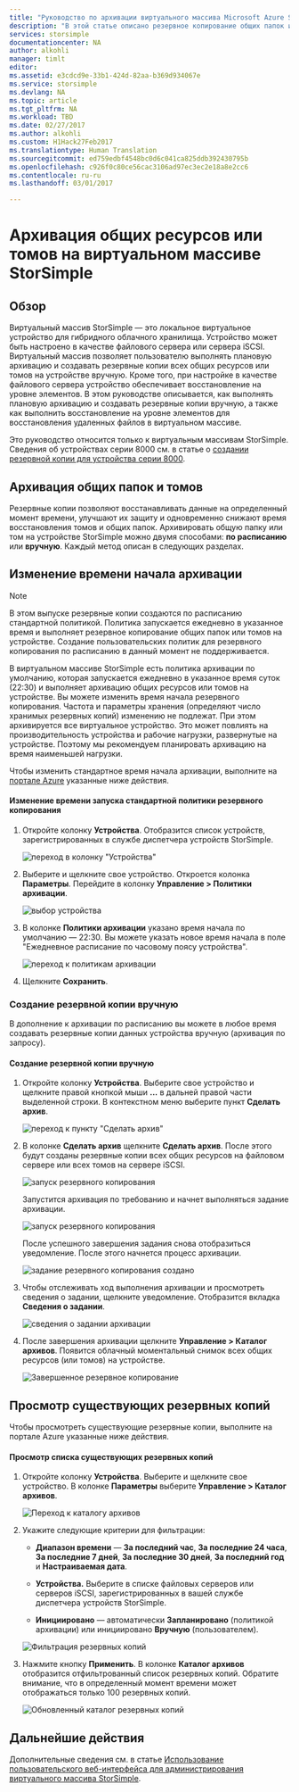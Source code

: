 ```yaml
---
title: "Руководство по архивации виртуального массива Microsoft Azure StorSimple | Документация Майкрософт"
description: "В этой статье описано резервное копирование общих папок и томов виртуального массива StorSimple."
services: storsimple
documentationcenter: NA
author: alkohli
manager: timlt
editor: 
ms.assetid: e3cdcd9e-33b1-424d-82aa-b369d934067e
ms.service: storsimple
ms.devlang: NA
ms.topic: article
ms.tgt_pltfrm: NA
ms.workload: TBD
ms.date: 02/27/2017
ms.author: alkohli
ms.custom: H1Hack27Feb2017
ms.translationtype: Human Translation
ms.sourcegitcommit: ed759edbf4548bc0d6c041ca825ddb392430795b
ms.openlocfilehash: c926f0c80ce56cac3106ad97ec3ec2e18a8e2cc6
ms.contentlocale: ru-ru
ms.lasthandoff: 03/01/2017

---
```

# <a name="back-up-shares-or-volumes-on-your-storsimple-virtual-array"></a>Архивация общих ресурсов или томов на виртуальном массиве StorSimple

## <a name="overview"></a>Обзор

Виртуальный массив StorSimple — это локальное виртуальное устройство для гибридного облачного хранилища. Устройство может быть настроено в качестве файлового сервера или сервера iSCSI. Виртуальный массив позволяет пользователю выполнять плановую архивацию и создавать резервные копии всех общих ресурсов или томов на устройстве вручную. Кроме того, при настройке в качестве файлового сервера устройство обеспечивает восстановление на уровне элементов. В этом руководстве описывается, как выполнять плановую архивацию и создавать резервные копии вручную, а также как выполнить восстановление на уровне элементов для восстановления удаленных файлов в виртуальном массиве.

Это руководство относится только к виртуальным массивам StorSimple. Сведения об устройствах серии 8000 см. в статье о [создании резервной копии для устройства серии 8000](storsimple-manage-backup-policies-u2.md).

## <a name="back-up-shares-and-volumes"></a>Архивация общих папок и томов

Резервные копии позволяют восстанавливать данные на определенный момент времени, улучшают их защиту и одновременно снижают время восстановления томов и общих папок. Архивировать общую папку или том на устройстве StorSimple можно двумя способами: **по расписанию** или **вручную**. Каждый метод описан в следующих разделах.

## <a name="change-the-backup-start-time"></a>Изменение времени начала архивации

> [!NOTE]
> В этом выпуске резервные копии создаются по расписанию стандартной политикой. Политика запускается ежедневно в указанное время и выполняет резервное копирование общих папок или томов на устройстве. Создание пользовательских политик для резервного копирования по расписанию в данный момент не поддерживается.


В виртуальном массиве StorSimple есть политика архивации по умолчанию, которая запускается ежедневно в указанное время суток (22:30) и выполняет архивацию общих ресурсов или томов на устройстве. Вы можете изменить время начала резервного копирования. Частота и параметры хранения (определяют число хранимых резервных копий) изменению не подлежат. При этом архивируется все виртуальное устройство. Это может повлиять на производительность устройства и рабочие нагрузки, развернутые на устройстве. Поэтому мы рекомендуем планировать архивацию на время наименьшей нагрузки.

 Чтобы изменить стандартное время начала архивации, выполните на [портале Azure](https://portal.azure.com/) указанные ниже действия.

#### <a name="to-change-the-start-time-for-the-default-backup-policy"></a>Изменение времени запуска стандартной политики резервного копирования

1. Откройте колонку **Устройства**. Отобразится список устройств, зарегистрированных в службе диспетчера устройств StorSimple. 
   
    ![переход в колонку "Устройства"](./media/storsimple-virtual-array-backup/changebuschedule1.png)

2. Выберите и щелкните свое устройство. Откроется колонка **Параметры**. Перейдите в колонку **Управление > Политики архивации**.
   
    ![выбор устройства](./media/storsimple-virtual-array-backup/changebuschedule2.png)

3. В колонке **Политики архивации** указано время начала по умолчанию — 22:30. Вы можете указать новое время начала в поле "Ежедневное расписание по часовому поясу устройства".
   
    ![переход к политикам архивации](./media/storsimple-virtual-array-backup/changebuschedule5.png)

4. Щелкните **Сохранить**.

### <a name="take-a-manual-backup"></a>Создание резервной копии вручную

В дополнение к архивации по расписанию вы можете в любое время создавать резервные копии данных устройства вручную (архивация по запросу).

#### <a name="to-create-a-manual-backup"></a>Создание резервной копии вручную

1. Откройте колонку **Устройства**. Выберите свое устройство и щелкните правой кнопкой мыши **...** в дальней правой части выделенной строки. В контекстном меню выберите пункт **Сделать архив**.
   
    ![переход к пункту "Сделать архив"](./media/storsimple-virtual-array-backup/takebackup1m.png)

2. В колонке **Сделать архив** щелкните **Сделать архив**. После этого будут созданы резервные копии всех общих ресурсов на файловом сервере или всех томов на сервере iSCSI. 
   
    ![запуск резервного копирования](./media/storsimple-virtual-array-backup/takebackup2m.png)
   
    Запустится архивация по требованию и начнет выполняться задание архивации.
   
    ![запуск резервного копирования](./media/storsimple-virtual-array-backup/takebackup3m.png) 
   
    После успешного завершения задания снова отобразиться уведомление. После этого начнется процесс архивации.
   
    ![задание резервного копирования создано](./media/storsimple-virtual-array-backup/takebackup4m.png)

3. Чтобы отслеживать ход выполнения архивации и просмотреть сведения о задании, щелкните уведомление. Отобразится вкладка **Сведения о задании**.
   
     ![сведения о задании архивации](./media/storsimple-virtual-array-backup/takebackup5m.png)

4. После завершения архивации щелкните **Управление > Каталог архивов**. Появится облачный моментальный снимок всех общих ресурсов (или томов) на устройстве.
   
    ![Завершенное резервное копирование](./media/storsimple-virtual-array-backup/takebackup19m.png) 

## <a name="view-existing-backups"></a>Просмотр существующих резервных копий
Чтобы просмотреть существующие резервные копии, выполните на портале Azure указанные ниже действия.

#### <a name="to-view-existing-backups"></a>Просмотр списка существующих резервных копий

1. Откройте колонку **Устройства**. Выберите и щелкните свое устройство. В колонке **Параметры** выберите **Управление > Каталог архивов**.
   
    ![Переход к каталогу архивов](./media/storsimple-virtual-array-backup/viewbackups1.png)
2. Укажите следующие критерии для фильтрации:
   
    - **Диапазон времени** — **За последний час**, **За последние 24 часа**, **За последние 7 дней**, **За последние 30 дней**, **За последний год** и **Настраиваемая дата**.
    
    - **Устройства.** Выберите в списке файловых серверов или серверов iSCSI, зарегистрированных в вашей службе диспетчера устройств StorSimple.
   
    - **Инициировано** — автоматически **Запланировано** (политикой архивации) или инициировано **Вручную** (пользователем).
   
    ![Фильтрация резервных копий](./media/storsimple-virtual-array-backup/viewbackups2.png)

3. Нажмите кнопку **Применить**. В колонке **Каталог архивов** отобразится отфильтрованный список резервных копий. Обратите внимание, что в определенный момент времени может отображаться только 100 резервных копий.
   
    ![Обновленный каталог резервных копий](./media/storsimple-virtual-array-backup/viewbackups3.png)

## <a name="next-steps"></a>Дальнейшие действия

Дополнительные сведения см. в статье [Использование пользовательского веб-интерфейса для администрирования виртуального массива StorSimple](storsimple-ova-web-ui-admin.md).


